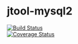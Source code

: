# jtool-mysql2

[![Build Status](https://travis-ci.org/JavaServerGroup/jtool-mysql2.svg?branch=master)](https://travis-ci.org/JavaServerGroup/jtool-mysql2)  
[![Coverage Status](https://coveralls.io/repos/github/JavaServerGroup/jtool-mysql2/badge.png?branch=master)](https://coveralls.io/github/JavaServerGroup/jtool-mysql2?branch=master)
